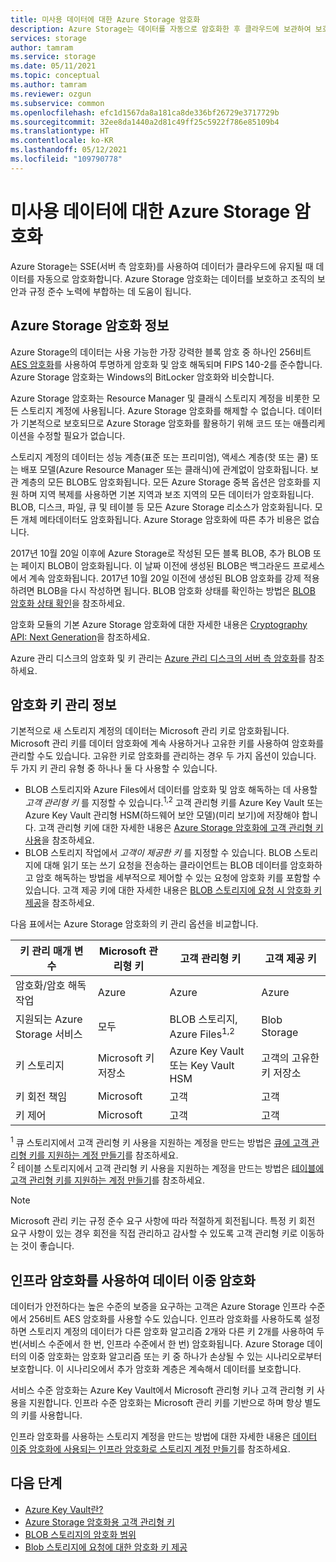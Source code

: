 ```yaml
---
title: 미사용 데이터에 대한 Azure Storage 암호화
description: Azure Storage는 데이터를 자동으로 암호화한 후 클라우드에 보관하여 보호합니다. Microsoft 관리 키를 스토리지 계정의 데이터 암호화에 사용하거나 고유한 키를 사용하여 암호화를 관리할 수 있습니다.
services: storage
author: tamram
ms.service: storage
ms.date: 05/11/2021
ms.topic: conceptual
ms.author: tamram
ms.reviewer: ozgun
ms.subservice: common
ms.openlocfilehash: efc1d1567da8a181ca8de336bf26729e3717729b
ms.sourcegitcommit: 32ee8da1440a2d81c49ff25c5922f786e85109b4
ms.translationtype: HT
ms.contentlocale: ko-KR
ms.lasthandoff: 05/12/2021
ms.locfileid: "109790778"
---
```

# <a name="azure-storage-encryption-for-data-at-rest"></a>미사용 데이터에 대한 Azure Storage 암호화

Azure Storage는 SSE(서버 측 암호화)를 사용하여 데이터가 클라우드에 유지될 때 데이터를 자동으로 암호화합니다. Azure Storage 암호화는 데이터를 보호하고 조직의 보안과 규정 준수 노력에 부합하는 데 도움이 됩니다.

## <a name="about-azure-storage-encryption"></a>Azure Storage 암호화 정보

Azure Storage의 데이터는 사용 가능한 가장 강력한 블록 암호 중 하나인 256비트 [AES 암호화](https://en.wikipedia.org/wiki/Advanced_Encryption_Standard)를 사용하여 투명하게 암호화 및 암호 해독되며 FIPS 140-2를 준수합니다. Azure Storage 암호화는 Windows의 BitLocker 암호화와 비슷합니다.

Azure Storage 암호화는 Resource Manager 및 클래식 스토리지 계정을 비롯한 모든 스토리지 계정에 사용됩니다. Azure Storage 암호화를 해제할 수 없습니다. 데이터가 기본적으로 보호되므로 Azure Storage 암호화를 활용하기 위해 코드 또는 애플리케이션을 수정할 필요가 없습니다.

스토리지 계정의 데이터는 성능 계층(표준 또는 프리미엄), 액세스 계층(핫 또는 쿨) 또는 배포 모델(Azure Resource Manager 또는 클래식)에 관계없이 암호화됩니다. 보관 계층의 모든 BLOB도 암호화됩니다. 모든 Azure Storage 중복 옵션은 암호화를 지원 하며 지역 복제를 사용하면 기본 지역과 보조 지역의 모든 데이터가 암호화됩니다. BLOB, 디스크, 파일, 큐 및 테이블 등 모든 Azure Storage 리소스가 암호화됩니다. 모든 개체 메타데이터도 암호화됩니다. Azure Storage 암호화에 따른 추가 비용은 없습니다.

2017년 10월 20일 이후에 Azure Storage로 작성된 모든 블록 BLOB, 추가 BLOB 또는 페이지 BLOB이 암호화됩니다. 이 날짜 이전에 생성된 BLOB은 백그라운드 프로세스에서 계속 암호화됩니다. 2017년 10월 20일 이전에 생성된 BLOB 암호화를 강제 적용하려면 BLOB을 다시 작성하면 됩니다. BLOB 암호화 상태를 확인하는 방법은 [BLOB 암호화 상태 확인](../blobs/storage-blob-encryption-status.md)을 참조하세요.

암호화 모듈의 기본 Azure Storage 암호화에 대한 자세한 내용은 [Cryptography API: Next Generation](/windows/desktop/seccng/cng-portal)을 참조하세요.

Azure 관리 디스크의 암호화 및 키 관리는 [Azure 관리 디스크의 서버 측 암호화](../../virtual-machines/disk-encryption.md)를 참조하세요.

## <a name="about-encryption-key-management"></a>암호화 키 관리 정보

기본적으로 새 스토리지 계정의 데이터는 Microsoft 관리 키로 암호화됩니다. Microsoft 관리 키를 데이터 암호화에 계속 사용하거나 고유한 키를 사용하여 암호화를 관리할 수도 있습니다. 고유한 키로 암호화를 관리하는 경우 두 가지 옵션이 있습니다. 두 가지 키 관리 유형 중 하나나 둘 다 사용할 수 있습니다.

- BLOB 스토리지와 Azure Files에서 데이터를 암호화 및 암호 해독하는 데 사용할 *고객 관리형 키* 를 지정할 수 있습니다.<sup>1,2</sup> 고객 관리형 키를 Azure Key Vault 또는 Azure Key Vault 관리형 HSM(하드웨어 보안 모델)(미리 보기)에 저장해야 합니다. 고객 관리형 키에 대한 자세한 내용은 [Azure Storage 암호화에 고객 관리형 키 사용](./customer-managed-keys-overview.md)을 참조하세요.
- BLOB 스토리지 작업에서 *고객이 제공한 키* 를 지정할 수 있습니다. BLOB 스토리지에 대해 읽기 또는 쓰기 요청을 전송하는 클라이언트는 BLOB 데이터를 암호화하고 암호 해독하는 방법을 세부적으로 제어할 수 있는 요청에 암호화 키를 포함할 수 있습니다. 고객 제공 키에 대한 자세한 내용은 [BLOB 스토리지에 요청 시 암호화 키 제공](../blobs/encryption-customer-provided-keys.md)을 참조하세요.

다음 표에서는 Azure Storage 암호화의 키 관리 옵션을 비교합니다.

| 키 관리 매개 변수 | Microsoft 관리형 키 | 고객 관리형 키 | 고객 제공 키 |
|--|--|--|--|
| 암호화/암호 해독 작업 | Azure | Azure | Azure |
| 지원되는 Azure Storage 서비스 | 모두 | BLOB 스토리지, Azure Files<sup>1,2</sup> | Blob Storage |
| 키 스토리지 | Microsoft 키 저장소 | Azure Key Vault 또는 Key Vault HSM | 고객의 고유한 키 저장소 |
| 키 회전 책임 | Microsoft | 고객 | 고객 |
| 키 제어 | Microsoft | 고객 | 고객 |

<sup>1</sup> 큐 스토리지에서 고객 관리형 키 사용을 지원하는 계정을 만드는 방법은 [큐에 고객 관리형 키를 지원하는 계정 만들기](account-encryption-key-create.md?toc=%2fazure%2fstorage%2fqueues%2ftoc.json)를 참조하세요.<br />
<sup>2</sup> 테이블 스토리지에서 고객 관리형 키 사용을 지원하는 계정을 만드는 방법은 [테이블에 고객 관리형 키를 지원하는 계정 만들기](account-encryption-key-create.md?toc=%2fazure%2fstorage%2ftables%2ftoc.json)를 참조하세요.

> [!NOTE]
> Microsoft 관리 키는 규정 준수 요구 사항에 따라 적절하게 회전됩니다. 특정 키 회전 요구 사항이 있는 경우 회전을 직접 관리하고 감사할 수 있도록 고객 관리형 키로 이동하는 것이 좋습니다.

## <a name="doubly-encrypt-data-with-infrastructure-encryption"></a>인프라 암호화를 사용하여 데이터 이중 암호화

데이터가 안전하다는 높은 수준의 보증을 요구하는 고객은 Azure Storage 인프라 수준에서 256비트 AES 암호화를 사용할 수도 있습니다. 인프라 암호화를 사용하도록 설정하면 스토리지 계정의 데이터가 다른 암호화 알고리즘 2개와 다른 키 2개를 사용하여 두 번(서비스 수준에서 한 번, 인프라 수준에서 한 번) 암호화됩니다. Azure Storage 데이터의 이중 암호화는 암호화 알고리즘 또는 키 중 하나가 손상될 수 있는 시나리오로부터 보호합니다. 이 시나리오에서 추가 암호화 계층은 계속해서 데이터를 보호합니다.

서비스 수준 암호화는 Azure Key Vault에서 Microsoft 관리형 키나 고객 관리형 키 사용을 지원합니다. 인프라 수준 암호화는 Microsoft 관리 키를 기반으로 하며 항상 별도의 키를 사용합니다.

인프라 암호화를 사용하는 스토리지 계정을 만드는 방법에 대한 자세한 내용은 [데이터 이중 암호화에 사용되는 인프라 암호화로 스토리지 계정 만들기](infrastructure-encryption-enable.md)를 참조하세요.

## <a name="next-steps"></a>다음 단계

- [Azure Key Vault란?](../../key-vault/general/overview.md)
- [Azure Storage 암호화용 고객 관리형 키](customer-managed-keys-overview.md)
- [BLOB 스토리지의 암호화 범위](../blobs/encryption-scope-overview.md)
- [Blob 스토리지에 요청에 대한 암호화 키 제공](../blobs/encryption-customer-provided-keys.md)

